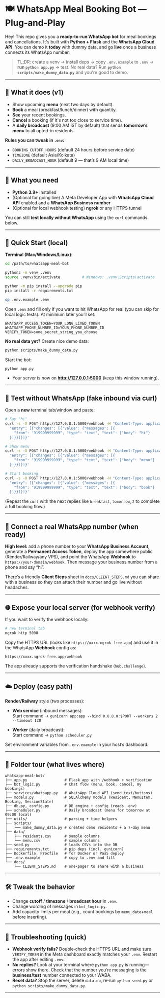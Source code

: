 
# 🍽️ WhatsApp Meal Booking Bot — Plug‑and‑Play

Hey! This repo gives you a **ready-to-run WhatsApp bot** for meal bookings and cancellations.
It's built with **Python + Flask** and the **WhatsApp Cloud API**. You can demo it **today** with
dummy data, and go **live** once a business connects its WhatsApp number.

> TL;DR: create a venv → install deps → copy `.env.example` to `.env` → **run `python app.py`** → test.
> No real data? Run **`python scripts/make_dummy_data.py`** and you're good to demo.

---

## 🚀 What it does (v1)
- Show upcoming **menu** (next two days by default).
- **Book** a meal (breakfast/lunch/dinner) with quantity.
- **See** your recent bookings.
- **Cancel** a booking (if it's not too close to service time).
- A **daily broadcast** (9:00 AM IST by default) that sends **tomorrow’s menu** to all opted-in residents.

**Rules you can tweak in `.env`:**
- `BOOKING_CUTOFF_HOURS` (default 24 hours before service date)
- `TIMEZONE` (default Asia/Kolkata)
- `DAILY_BROADCAST_HOUR` (default 9 — that’s 9 AM local time)

---

## 🧰 What you need
- **Python 3.9+** installed
- (Optional for going live) A Meta Developer App with **WhatsApp Cloud API** enabled and a **WhatsApp Business number**
- (Optional for local webhook testing) **ngrok** or any HTTPS tunnel

You can still **test locally without WhatsApp** using the `curl` commands below.

---

## 🏁 Quick Start (local)
**Terminal (Mac/Windows/Linux):**
```bash
cd /path/to/whatsapp-meal-bot

python3 -m venv .venv
source .venv/bin/activate          # Windows: .venv\Scripts\activate

python -m pip install --upgrade pip
pip install -r requirements.txt

cp .env.example .env
```

Open `.env` and fill only if you want to hit WhatsApp for real (you can skip for local logic tests).
At minimum later you’ll set:
```
WHATSAPP_ACCESS_TOKEN=YOUR_LONG_LIVED_TOKEN
WHATSAPP_PHONE_NUMBER_ID=YOUR_PHONE_NUMBER_ID
VERIFY_TOKEN=some_secret_string_you_choose
```

**No real data yet?** Create nice demo data:
```bash
python scripts/make_dummy_data.py
```

Start the bot:
```bash
python app.py
```
- Your server is now on **http://127.0.0.1:5000** (keep this window running).

---

## 🧪 Test without WhatsApp (fake inbound via curl)
Open a **new** terminal tab/window and paste:

```bash
# Say "hi"
curl -s -X POST http://127.0.0.1:5000/webhook -H "Content-Type: application/json" -d '{
  "entry": [{"changes": [{"value": {"messages": [{
    "from": "919999999999", "type": "text", "text": {"body": "hi"}
  }]}}]}]}'

# Show menu
curl -s -X POST http://127.0.0.1:5000/webhook -H "Content-Type: application/json" -d '{
  "entry": [{"changes": [{"value": {"messages": [{
    "from": "919999999999", "type": "text", "text": {"body": "menu"}
  }]}}]}]}'

# Start booking
curl -s -X POST http://127.0.0.1:5000/webhook -H "Content-Type: application/json" -d '{
  "entry": [{"changes": [{"value": {"messages": [{
    "from": "919999999999", "type": "text", "text": {"body": "book"}
  }]}}]}]}'
```

(Repeat the `curl` with the next replies like `breakfast`, `tomorrow`, `2` to complete a full booking flow.)

---

## 📲 Connect a real WhatsApp number (when ready)
**High level:** add a phone number to your **WhatsApp Business Account**, generate a **Permanent Access Token**,
deploy the app somewhere public (Render/Railway/any VPS), and point the WhatsApp **Webhook** to `https://your-domain/webhook`.
Then message your business number from a phone and say “hi”.

There’s a friendly **Client Steps** sheet in `docs/CLIENT_STEPS.md` you can share with a business so they can
attach their number and go live without headaches.

---

## 🌐 Expose your local server (for webhook verify)
If you want to verify the webhook locally:
```bash
# new terminal tab
ngrok http 5000
```
Copy the HTTPS URL (looks like `https://xxxx.ngrok-free.app`) and use it in the WhatsApp **Webhook** config as:
```
https://xxxx.ngrok-free.app/webhook
```
The app already supports the verification handshake (`hub.challenge`).

---

## ☁️ Deploy (easy path)
**Render/Railway** style (two processes):

- **Web service** (inbound messages):  
  Start command → `gunicorn app:app --bind 0.0.0.0:$PORT --workers 2 --timeout 120`

- **Worker** (daily broadcast):  
  Start command → `python scheduler.py`

Set environment variables from `.env.example` in your host’s dashboard.

---

## 🧱 Folder tour (what lives where)
```
whatsapp-meal-bot/
├── app.py                 # Flask app with /webhook + verification
├── bot_logic.py           # Chat flow (menu, book, cancel, my bookings)
├── services/whatsapp.py   # WhatsApp Cloud API (send text/buttons)
├── models.py              # SQLAlchemy models (Resident, MenuItem, Booking, SessionState)
├── db.py, config.py       # DB engine + config (reads .env)
├── scheduler.py           # Daily broadcast (menu for tomorrow at 09:00 local)
├── utils/                 # parsing + time helpers
├── scripts/
│   └── make_dummy_data.py # creates demo residents + a 7‑day menu
├── data/
│   ├── residents.csv      # sample columns
│   └── menu.csv           # sample columns
├── seed.py                # loads CSVs into the DB
├── requirements.txt       # pip deps (incl. gunicorn)
├── Dockerfile, Procfile   # for Docker or PaaS deploy
├── .env.example           # copy to .env and fill
└── docs/
    └── CLIENT_STEPS.md    # one‑pager to share with a business
```

---

## 🛠️ Tweak the behavior
- Change **cutoff** / **timezone** / **broadcast hour** in `.env`.
- Change wording of messages in `bot_logic.py`.
- Add capacity limits per meal (e.g., count bookings by `menu_date`+`meal` before inserting).

---

## 🧯 Troubleshooting (quick)
- **Webhook verify fails?** Double‑check the HTTPS URL and make sure `VERIFY_TOKEN` in the Meta dashboard exactly
  matches your `.env`. Restart the app after editing `.env`.
- **No replies?** Look at your terminal where `python app.py` is running—errors show there. Check that the number
  you’re messaging is the **business/test** number connected to your WABA.
- **Reset data?** Stop the server, delete `data.db`, re‑run `python seed.py` or `python scripts/make_dummy_data.py`.

---


